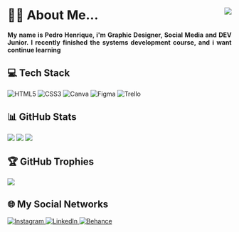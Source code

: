 <h1>
  👦🏽 About Me... 
  <a href="https://visitcount.itsvg.in">
    <img align="right" src="https://visitcount.itsvg.in/api?id=henr1que-ph&icon=3&color=11" />
  </a>
</h1>

<p align="justify">
  <b>
    My name is Pedro Henrique, i'm Graphic Designer, Social Media and DEV Junior. I recently finished the systems development course, and i want continue learning
  </b>
</p>

<h2> 💻 Tech Stack </h2>
<div>
  <img alt="HTML5" src="https://img.shields.io/badge/html5-909.svg?style=for-the-badge&logo=html5&logoColor=%23E34F26" />
  <img alt="CSS3" src="https://img.shields.io/badge/css3-909.svg?style=for-the-badge&logo=css3&logoColor=%23007ACC" />
  <img alt="Canva" src="https://img.shields.io/badge/Canva-909.svg?style=for-the-badge&logo=Canva&logoColor=%2300C4CC" />
  <img alt="Figma" src="https://img.shields.io/badge/figma-909.svg?style=for-the-badge&logo=figma&logoColor=%23E34F26" />
  <img alt="Trello" src="https://img.shields.io/badge/Trello-909.svg?style=for-the-badge&logo=Trello&logoColor=%23007ACC" />
</div>
  
<h2> 📊 GitHub Stats </h2>
<img src="https://github-readme-stats.vercel.app/api?username=henr1que-ph&theme=jolly&hide_border=false&include_all_commits=false&count_private=true" />
<img src="https://github-readme-streak-stats.herokuapp.com/?user=henr1que-ph&theme=jolly&hide_border=false" />
<img src="https://github-readme-stats.vercel.app/api/top-langs/?username=henr1que-ph&theme=jolly&hide_border=false&include_all_commits=false&count_private=true&layout=compact" />

<h2> 🏆 GitHub Trophies </h2>
<img src="https://github-profile-trophy.vercel.app/?username=henr1que-ph&theme=radical&no-frame=true&no-bg=false&margin-w=4" />

<h2> 🌐 My Social Networks </h2>
<a href="https://instagram.com/henr1que.ph/">
  <img alt="Instagram" src="https://img.shields.io/badge/Instagram-909.svg?style=for-the-badge&logo=instagram&logoColor=%23E34F26">
</a>

<a href="https://www.linkedin.com/in/pedro-henrique-125a49184/">
  <img alt="LinkedIn" src="https://img.shields.io/badge/LinkedIn-909.svg?style=for-the-badge&logo=linkedin&logoColor=%23007ACC" >
</a>

<a href="[https://www.linkedin.com/in/pedro-henrique-125a49184/](https://www.behance.net/pedrohenrique556)">
        <img alt="Behance" src="https://img.shields.io/badge/behance-909.svg?style=for-the-badge&logo=Behance&logoColor=%23007ACC">
    </a>

